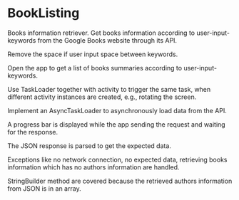 # BookListing
Books information retriever. Get books information according to user-input-keywords from the Google Books website through its API. 

Remove the space if user input space between keywords. 

Open the app to get a list of books summaries according to user-input-keywords. 

Use TaskLoader together with activity to trigger the same task, when different activity instances are created, e.g., rotating the screen. 

Implement an AsyncTaskLoader to asynchronously load data from the API. 

A progress bar is displayed while the app sending the request and waiting for the response. 

The JSON response is parsed to get the expected data. 

Exceptions like no network connection, no expected data, retrieving books information which has no authors information are handled. 

StringBuilder method are covered because the retrieved authors information from JSON is in an array. 

